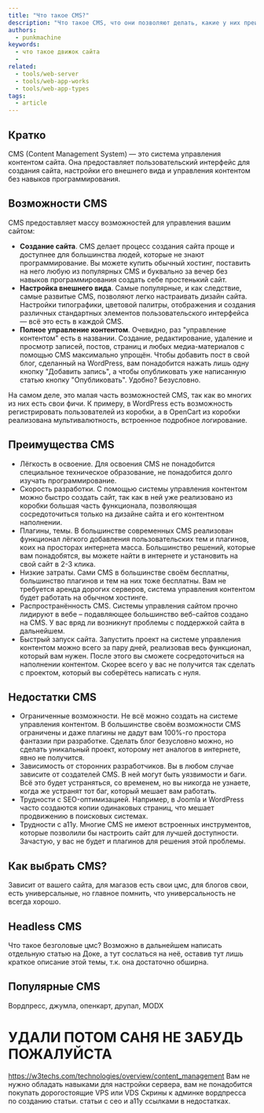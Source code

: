 ```yaml
---
title: "Что такое CMS?"
description: "Что такое CMS, что они позволяют делать, какие у них преимущества и недостатки?"
authors:
  - punkmachine
keywords:
  - что такое движок сайта
  -
related:
  - tools/web-server
  - tools/web-app-works
  - tools/web-app-types
tags:
  - article
---
```


## Кратко
CMS (Content Management System) — это система управления контентом сайта. Она предоставляет пользовательский интерфейс для создания сайта, настройки его внешнего вида и управления контентом без навыков программирования.

## Возможности CMS

CMS предоставляет массу возможностей для управления вашим сайтом:

- **Создание сайта**. CMS делает процесс создания сайта проще и доступнее для большинства людей, которые не знают программирование. Вы можете купить обычный хостинг, поставить на него любую из популярных CMS и буквально за вечер без навыков программирования создать себе простенький сайт.
- **Настройка внешнего вида**. Самые популярные, и как следствие, самые развитые CMS, позволяют легко настраивать дизайн сайта. Настройки типографики, цветовой палитры, отображения и создания различных стандартных элементов пользовательского интерфейса — всё это есть в каждой CMS.
- **Полное управление контентом**. Очевидно, раз "управление контентом" есть в названии. Создание, редактирование, удаление и просмотр записей, постов, страниц и любых медиа-материалов с помощью CMS максимально упрощён. Чтобы добавить пост в свой блог, сделанный на WordPress, вам понадобится нажать лишь одну кнопку "Добавить запись", а чтобы опубликовать уже написанную статью кнопку "Опубликовать". Удобно? Безусловно.

На самом деле, это малая часть возможностей CMS, так как во многих из них есть свои фичи. К примеру, в WordPress есть возможность регистрировать пользователей из коробки, а в OpenCart из коробки реализована мультивалютность, встроенное подробное логирование.

## Преимущества CMS

- Лёгкость в освоение. Для освоения CMS не понадобится специальное техническое образование, не понадобится долго изучать программирование.
- Скорость разработки. С помощью системы управления контентом можно быстро создать сайт, так как в ней уже реализовано из коробки большая часть функционала, позволяющая сосредоточиться только на дизайне сайта и его контентном наполнении.
- Плагины, темы. В большинстве современных CMS реализован функционал лёгкого добавления пользовательских тем и плагинов, коих на просторах интернета масса. Большинство решений, которые вам понадобятся, вы можете найти в интернете и установить на свой сайт в 2-3 клика.
- Низкие затраты. Сами CMS в большинстве своём бесплатны, большинство плагинов и тем на них тоже бесплатны. Вам не требуется аренда дорогих серверов, система управления контентом будет работать на обычном хостинге.
- Распространённость CMS. Системы управления сайтом прочно лидируют в вебе – подавляющее большинство веб-сайтов создано на CMS. У вас вряд ли возникнут проблемы с поддержкой сайта в дальнейшем.
- Быстрый запуск сайта. Запустить проект на системе управления контентом можно всего за пару дней, реализовав весь функционал, который вам нужен. После этого вы сможете сосредоточиться на наполнении контентом. Скорее всего у вас не получится так сделать с проектом, который вы соберётесь написать с нуля.

## Недостатки CMS

- Ограниченные возможности. Не всё можно создать на системе управления контентом. В большинстве своём возможности CMS ограничены и даже плагины не дадут вам 100%-го простора фантазии при разработке. Сделать блог безусловно можно, но сделать уникальный проект, которому нет аналогов в интернете, явно не получится.
- Зависимость от сторонних разработчиков. Вы в любом случае зависите от создателей CMS. В ней могут быть уязвимости и баги. Всё это будет устраняться, со временем, но вы никогда не узнаете, когда же устранят тот баг, который мешает вам работать.
- Трудности с SEO-оптимизацией. Например, в Joomla и WordPress часто создаются копии одинаковых страниц, что мешает продвижению в поисковых системах.
- Трудности с a11y. Многие CMS не имеют встроенных инструментов, которые позволили бы настроить сайт для лучшей доступности. Зачастую, у вас не будет и плагинов для решения этой проблемы.

## Как выбрать CMS?

Зависит от вашего сайта, для магазов есть свои цмс, для блогов свои, есть универсальные, но главное помнить, что универсальность не всегда хорошо.

## Headless CMS

Что такое безголовые цмс? Возможно в дальнейшем написать отдельную статью на Доке, а тут сослаться на неё, оставив тут лишь краткое описание этой темы, т.к. она достаточно обширна.

## Популярные CMS

Вордпресс, джумла, опенкарт, друпал, MODX




# УДАЛИ ПОТОМ САНЯ НЕ ЗАБУДЬ ПОЖАЛУЙСТА
https://w3techs.com/technologies/overview/content_management
Вам не нужно обладать навыками для настройки сервера, вам не понадобится покупать дорогостоящие VPS или VDS
Скрины к админке вордпресса по созданию статьи.
статьи с сео и a11y ссылками в недостатках.
